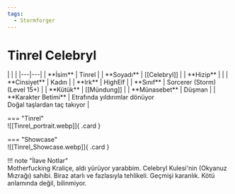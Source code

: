 ```yaml
---
tags:
  - Stormforger
---  
```

# Tinrel Celebryl  
  
<div class="grid" markdown>  
|  |  |  
|---|---|  
| **İsim** | Tinrel |  
| **Soyadı** | [[Celebryl]] |  
| **Hizip** |  |  
| **Cinsiyet** | Kadın |  
| **Irk** | HighElf |  
| **Sınıf** | Sorcerer (Storm) (Level 15+) |  
| **Kütük** | [[Mündung]] |  
| **Münasebet** | Düşman |  
| **Karakter Betimi** | Etrafında yıldırımlar dönüyor<br>Doğal taşlardan taç takıyor |  
  
=== "Tinrel"  
	![[Tinrel_portrait.webp]]{ .card }  
  
=== "Showcase"  
	![[Tinrel_Showcase.webp]]{ .card }  
  
</div>  
  
!!! note "İlave Notlar"  
	Motherfucking Kraliçe, aldı yürüyor yarabbim. Celebryl Kulesi'nin (Okyanuz Mızrağı) sahibi. Biraz atarlı ve fazlasıyla tehlikeli. Geçmişi karanlık. Kötü anlamında değil, bilinmiyor.  
